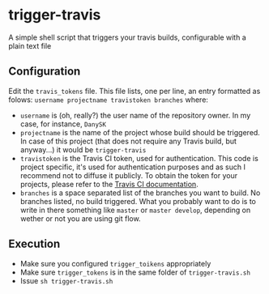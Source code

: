 # trigger-travis
A simple shell script that triggers your travis builds, configurable with a plain text file

## Configuration
Edit the `travis_tokens` file. This file lists, one per line, an entry formatted as folows:
`username projectname travistoken branches`
where:
* `username` is (oh, really?) the user name of the repository owner. In my case, for instance, `DanySK`
* `projectname` is the name of the project whose build should be triggered. In case of this project (that does not require any Travis build, but anyway...) it would be `trigger-travis`
* `travistoken` is the Travis CI token, used for authentication. This code is project specific, it's used for authentication purposes and as such I recommend not to diffuse it publicly. To obtain the token for your projects, please refer to the [Travis CI documentation](https://docs.travis-ci.com/user/triggering-builds).
* `branches` is a space separated list of the branches you want to build. No branches listed, no build triggered. What you probably want to do is to write in there something like `master` or `master develop`, depending on wether or not you are using git flow.

## Execution
* Make sure you configured `trigger_toikens` appropriately
* Make sure `trigger_tokens` is in the same folder of `trigger-travis.sh`
* Issue `sh trigger-travis.sh`
